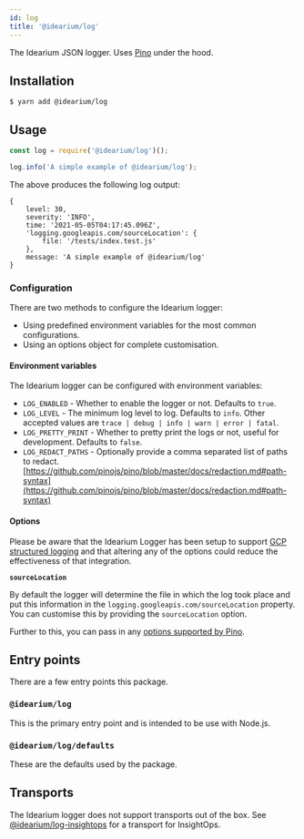 ```yaml
---
id: log
title: '@idearium/log'
---
```


The Idearium JSON logger. Uses [Pino](https://getpino.io/) under the hood.

## Installation

```shell
$ yarn add @idearium/log
```

## Usage

```JavaScript
const log = require('@idearium/log')();

log.info('A simple example of @idearium/log');
```

The above produces the following log output:

```
{
    level: 30,
    severity: 'INFO',
    time: '2021-05-05T04:17:45.096Z',
    'logging.googleapis.com/sourceLocation': {
        file: '/tests/index.test.js'
    },
    message: 'A simple example of @idearium/log'
}
```

### Configuration

There are two methods to configure the Idearium logger:

-   Using predefined environment variables for the most common configurations.
-   Using an options object for complete customisation.

#### Environment variables

The Idearium logger can be configured with environment variables:

-   `LOG_ENABLED` - Whether to enable the logger or not. Defaults to `true`.
-   `LOG_LEVEL` - The minimum log level to log. Defaults to `info`. Other accepted values are `trace | debug | info | warn | error | fatal`.
-   `LOG_PRETTY_PRINT` - Whether to pretty print the logs or not, useful for development. Defaults to `false`.
-   `LOG_REDACT_PATHS` - Optionally provide a comma separated list of paths to redact. [https://github.com/pinojs/pino/blob/master/docs/redaction.md#path-syntax](https://github.com/pinojs/pino/blob/master/docs/redaction.md#path-syntax)

#### Options

Please be aware that the Idearium Logger has been setup to support [GCP structured logging](https://cloud.google.com/logging/docs/structured-logging) and that altering any of the options could reduce the effectiveness of that integration.

**`sourceLocation`**

By default the logger will determine the file in which the log took place and put this information in the `logging.googleapis.com/sourceLocation` property. You can customise this by providing the `sourceLocation` option.

Further to this, you can pass in any [options supported by Pino](https://getpino.io/#/docs/api?id=options).

## Entry points

There are a few entry points this package.

### `@idearium/log`

This is the primary entry point and is intended to be use with Node.js.

### `@idearium/log/defaults`

These are the defaults used by the package.

## Transports

The Idearium logger does not support transports out of the box. See [@idearium/log-insightops](https://idearium.github.io/idearium-lib/docs/log) for a transport for InsightOps.
